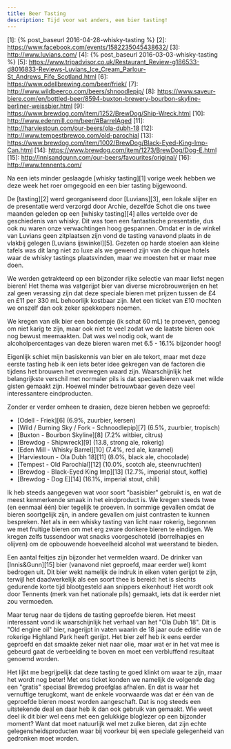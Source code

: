 ```yaml
---
title: Beer Tasting
description: Tijd voor wat anders, een bier tasting!
---
```

[1]: {% post_baseurl 2016-04-28-whisky-tasting %}
[2]: https://www.facebook.com/events/1582235045438632/
[3]: http://www.luvians.com/
[4]: {% post_baseurl 2016-03-03-whisky-tasting %}
[5]: https://www.tripadvisor.co.uk/Restaurant_Review-g186533-d8016833-Reviews-Luvians_Ice_Cream_Parlour-St_Andrews_Fife_Scotland.html
[6]: https://www.odellbrewing.com/beer/friek/
[7]: http://www.wildbeerco.com/beers/shnoodlepip/
[8]: https://www.saveur-biere.com/en/bottled-beer/8594-buxton-brewery-bourbon-skyline-berliner-weissbier.html
[9]: https://www.brewdog.com/item/1252/BrewDog/Ship-Wreck.html
[10]: http://www.edenmill.com/beer/#BarrelAged
[11]: http://harviestoun.com/our-beers/ola-dubh-18
[12]: http://www.tempestbrewco.com/old-parochial
[13]: https://www.brewdog.com/item/1002/BrewDog/Black-Eyed-King-Imp-Can.html
[14]: https://www.brewdog.com/item/1273/BrewDog/Dog-E.html
[15]: http://innisandgunn.com/our-beers/favourites/original/
[16]: http://www.tennents.com/

Na een iets minder geslaagde [whisky tasting][1] vorige week hebben we deze week het roer omgegooid en een bier tasting bijgewoond.

<a name="more"></a>

De [tasting][2] werd georganiseerd door [Luvians][3], een lokale slijter en de presentatie werd verzorgd door Archie, dezelfde Schot die ons twee maanden geleden op een [whisky tasting][4] alles vertelde over de geschiedenis van whisky. Dit was toen een fantastische presentatie, dus ook nu waren onze verwachtingen hoog gespannen. Omdat er in de winkel van Luvians geen zitplaatsen zijn vond de tasting vanavond plaats in de vlakbij gelegen [Luvians ijswinkel][5]. Gezeten op harde stoelen aan kleine tafels was dit lang niet zo luxe als we gewend zijn van de chique hotels waar de whisky tastings plaatsvinden, maar we moesten het er maar mee doen.

We werden getrakteerd op een bijzonder rijke selectie van maar liefst negen bieren! Het thema was vatgerijpt bier van diverse microbrouwerijen en het zal geen verassing zijn dat deze speciale bieren met prijzen tussen de £4 en £11 per 330 mL behoorlijk kostbaar zijn. Met een ticket van £10 mochten we onszelf dan ook zeker spekkopers noemen.

We kregen van elk bier een bodempje (ik schat 60 mL) te proeven, genoeg om niet karig te zijn, maar ook niet te veel zodat we de laatste bieren ook nog bewust meemaakten. Dat was wel nodig ook, want de alcoholpercentages van deze bieren waren met 6.5 - 16.1% bijzonder hoog!

Eigenlijk schiet mijn basiskennis van bier en ale tekort, maar met deze eerste tasting heb ik een iets beter idee gekregen van de factoren die tijdens het brouwen het overwegen waard zijn. Waarschijnlijk het belangrijkste verschil met normaler pils is dat speciaalbieren vaak met wilde gisten gemaakt zijn. Hoewel minder betrouwbaar geven deze veel interessantere eindproducten.

Zonder er verder omheen te draaien, deze bieren hebben we geproefd:

- [Odell - Friek][6] (6.9%, zuurbier, kersen)
- [Wild / Burning Sky / Fork - Schnoodlepip][7] (6.5%, zuurbier, tropisch)
- [Buxton - Bourbon Skyline][8] (7.2% witbier, citrus)
- [Brewdog - Shipwreck][9] (13.8, strong ale, rokerig)
- [Eden Mill - Whisky Barrel][10] (7.4%, red ale, karamel)
- [Harviestoun - Ola Dubh 18][11] (8.0%, black ale, chocolade)
- [Tempest - Old Parochial][12] (10.0%, scotch ale, steenvruchten)
- [Brewdog - Black-Eyed King Imp][13] (12.7%, imperial stout, koffie)
- [Brewdog - Dog E][14] (16.1%, imperial stout, chili)

Ik heb steeds aangegeven wat voor soort "basisbier" gebruikt is, en wat de meest kenmerkende smaak in het eindproduct is. We kregen steeds twee (en eenmaal één) bier tegelijk te proeven. In sommige gevallen omdat de bieren soortgelijk zijn, in andere gevallen om juist contrasten te kunnen bespreken. Net als in een whisky tasting van licht naar rokerig, begonnen we met fruitige bieren om met erg zware donkere bieren te eindigen. We kregen zelfs tussendoor wat snacks voorgeschoteld (borrelhapjes en olijven) om de opbouwende hoeveelheid alcohol wat weerstand te bieden.

Een aantal feitjes zijn bijzonder het vermelden waard. De drinker van [Innis&Gunn][15] bier (vanavond niet geproefd, maar eerder wel) komt bedrogen uit. Dit bier wekt namelijk de indruk in eiken vaten gerijpt te zijn, terwijl het daadwerkelijk als een soort thee is bereid: het is slechts gedurende korte tijd blootgesteld aan snippers eikenhout! Het wordt ook door Tennents (merk van het nationale pils) gemaakt, iets dat ik eerder niet zou vermoeden.

Maar terug naar de tijdens de tasting geproefde bieren. Het meest interessant vond ik waarschijnlijk het verhaal van het "Ola Dubh 18". Dit is "Old engine oil" bier, nagerijpt in vaten waarin de 18 jaar oude editie van de rokerige Highland Park heeft gerijpt. Het bier zelf heb ik eens eerder geproefd en dat smaakte zeker niet naar olie, maar wat er in het vat mee is gebeurd gaat de verbeelding te boven en moet een verbluffend resultaat genoemd worden.

Het lijkt me begrijpelijk dat deze tasting te goed klinkt om waar te zijn, maar het wordt nog beter! Met ons ticket konden we namelijk de volgende dag een "gratis" speciaal Brewdog proefglas afhalen. En dat is waar het vernuftige terugkomt, want de enkele voorwaarde was dat er één van de geproefde bieren moest worden aangeschaft. Dat is nog steeds een uitstekende deal en daar heb ik dan ook gebruik van gemaakt. Wie weet deel ik dit bier wel eens met een gelukkige bloglezer op een bijzonder moment? Want dat moet natuurlijk wel met zulke bieren, dat zijn echte gelegensheidsproducten waar bij voorkeur bij een speciale gelegenheid van gedronken moet worden.